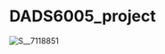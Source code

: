 # DADS6005_project

![S__7118851](https://user-images.githubusercontent.com/113499057/212286982-e6b76562-b2ac-474c-9a2c-2113340e2d8a.jpg)
